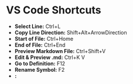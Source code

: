 # VS Code Shortcuts

- **Select Line:** Ctrl+L
- **Copy Line Direction:** Shift+Alt+ArrowDirection
- **Start of File:** Ctrl+Home
- **End of File:** Ctrl+End
- **Preview Markdown File:** Ctrl+Shift+V
- **Edit & Preview .md:** Ctrl+K V
- **Go to Definition:** F12
- **Rename Symbol:** F2
- **:**
